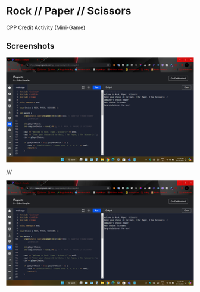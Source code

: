 # Rock // Paper // Scissors
 CPP Credit Activity (Mini-Game)

## Screenshots

![Win!](https://github.com/sms03/Rock-Paper-Scissors/blob/main/Screenshot%20(14).png "Win")

///

![Lose!](https://github.com/sms03/Rock-Paper-Scissors/blob/main/Screenshot%20(14).png "Lose")
